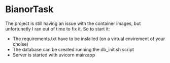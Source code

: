 # BianorTask

The project is still having an issue with the container images, but unfortunetly I ran out of time to fix it. So to start it:

- The requirements.txt have to be inslalled (on a virtual envirement of your choise)
- The database can be created running the db_init.sh script
- Server is started with uvicorn main:app

